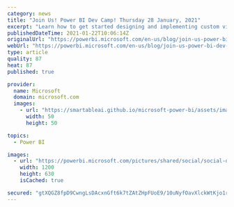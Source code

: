 ```yaml
---
category: news
title: "Join Us! Power BI Dev Camp! Thursday 28 January, 2021"
excerpt: "Learn how to get started designing and implementing custom visuals for Power BI. Attendees will learn how to define the capabilities and data mappings for a custom visual and how to program D3-style data binding using categorical data from a Power BI dataset. The session also demonstrates how to extend"
publishedDateTime: 2021-01-22T10:06:14Z
originalUrl: "https://powerbi.microsoft.com/en-us/blog/join-us-power-bi-dev-camp-thursday-28-january-2021/"
webUrl: "https://powerbi.microsoft.com/en-us/blog/join-us-power-bi-dev-camp-thursday-28-january-2021/"
type: article
quality: 87
heat: 87
published: true

provider:
  name: Microsoft
  domain: microsoft.com
  images:
    - url: "https://smartableai.github.io/microsoft-power-bi/assets/images/organizations/microsoft.com-50x50.jpg"
      width: 50
      height: 50

topics:
  - Power BI

images:
  - url: "https://powerbi.microsoft.com/pictures/shared/social/social-default-image.png"
    width: 1200
    height: 630
    isCached: true

secured: "gtXQGZ8fpD9CwngLsDAcxnGft6k7tZAtZHpFUoE9/10uNyfOavXlckWtKjo1r/mDE/Z6DWc5jNHozjdw5x3q31xe0uo9+rPKiEcx6DuwK9p6UwBfaon7gACQMVU2bXRgrIIKkqlQMHMpPmi05MYdiy+5qFhDDRzRCFX9bU8my3eL7En8rjc/u27zrzyLBnK/naUxkIAUVh8bFtcsLzbIcRaHoimDJRJ0kInHB4wdTqfZxuFpz1pMDRwdmYvzDTFctQmVJHBOjemX/eDcw4eZr/blQdUvSOGNyI8jK47t8g7yiAtfc6y+y6pRflc4sQqW8uRPvq2ALQMhszgcT+qHHJF1MfmTnI7T52pFOoKLa50=;BUGeLvarZmZqogfn+hKsgA=="
---
```



